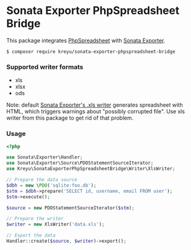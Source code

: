 # Sonata Exporter PhpSpreadsheet Bridge

This package integrates [PhpSpreadsheet](https://github.com/PHPOffice/PhpSpreadsheet) with [Sonata Exporter](https://github.com/sonata-project/exporter).

```
$ composer require kreyu/sonata-exporter-phpspreadsheet-bridge
```

### Supported writer formats

- xls
- xlsx
- ods
  
Note: default [Sonata Exporter's .xls writer](https://github.com/sonata-project/exporter/blob/2.x/src/Writer/XlsWriter.php) generates spreadsheet with HTML, which triggers warnings about "possibly corrupted file". Use xls writer from this package to get rid of that problem.

### Usage

```php
<?php

use Sonata\Exporter\Handler;
use Sonata\Exporter\Source\PDOStatementSourceIterator;
use Kreyu\SonataExporterPhpSpreadsheetBridge\Writer\XlsWriter;

// Prepare the data source
$dbh = new \PDO('sqlite:foo.db');
$stm = $dbh->prepare('SELECT id, username, email FROM user');
$stm->execute();

$source = new PDOStatementSourceIterator($stm);

// Prepare the writer
$writer = new XlsWriter('data.xls');

// Export the data
Handler::create($source, $writer)->export();
```

